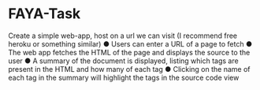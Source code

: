 # FAYA-Task
Create a simple web-app, host on a url we can visit (I recommend free heroku or something similar) ● Users can enter a URL of a page to fetch ● The web app fetches the HTML of the page and displays the source to the user ● A summary of the document is displayed, listing which tags are present in the HTML and how many of each tag ● Clicking on the name of each tag in the summary will highlight the tags in the source code view
